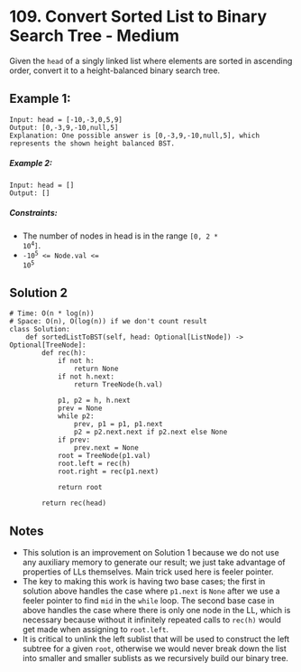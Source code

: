 # 109. Convert Sorted List to Binary Search Tree - Medium

Given the `head` of a singly linked list where elements are sorted in ascending order, convert it to a height-balanced binary search tree.

## Example 1:

```
Input: head = [-10,-3,0,5,9]
Output: [0,-3,9,-10,null,5]
Explanation: One possible answer is [0,-3,9,-10,null,5], which represents the shown height balanced BST.
```

##### Example 2:

```
Input: head = []
Output: []
```

##### Constraints:


- The number of nodes in head is in the range <code>[0, 2 * 10<sup>4</sup>]</code>.
- <code>-10<sup>5</sup> <= Node.val <= 10<sup>5</sup></code>


## Solution 2

```
# Time: O(n * log(n))
# Space: O(n), O(log(n)) if we don't count result
class Solution:
    def sortedListToBST(self, head: Optional[ListNode]) -> Optional[TreeNode]:
        def rec(h):
            if not h:
                return None
            if not h.next:
                return TreeNode(h.val)
            
            p1, p2 = h, h.next
            prev = None
            while p2:
                prev, p1 = p1, p1.next
                p2 = p2.next.next if p2.next else None
            if prev:
                prev.next = None
            root = TreeNode(p1.val)
            root.left = rec(h)
            root.right = rec(p1.next)
            
            return root
        
        return rec(head)
```

## Notes
- This solution is an improvement on Solution 1 because we do not use any auxiliary memory to generate our result; we just take advantage of properties of LLs themselves. Main trick used here is feeler pointer.
- The key to making this work is having two base cases; the first in solution above handles the case where `p1.next` is `None` after we use a feeler pointer to find `mid` in the `while` loop. The second base case in above handles the case where there is only one node in the LL, which is necessary because without it infinitely repeated calls to `rec(h)` would get made when assigning to `root.left`.
- It is critical to unlink the left sublist that will be used to construct the left subtree for a given `root`, otherwise we would never break down the list into smaller and smaller sublists as we recursively build our binary tree.